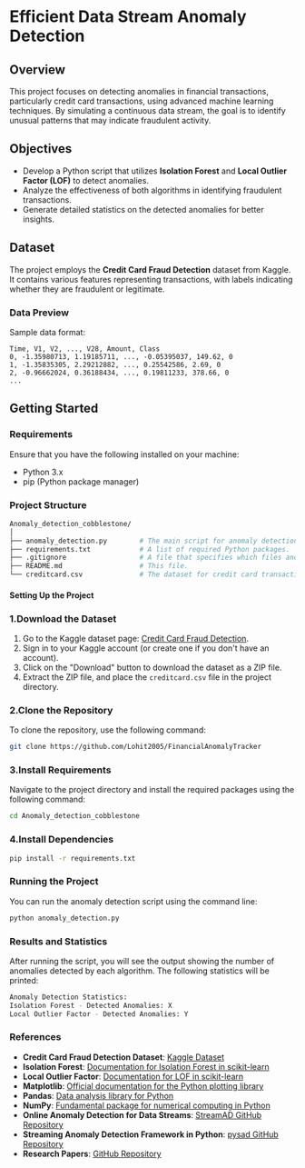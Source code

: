 # Efficient Data Stream Anomaly Detection

## Overview
This project focuses on detecting anomalies in financial transactions, particularly credit card transactions, using advanced machine learning techniques. By simulating a continuous data stream, the goal is to identify unusual patterns that may indicate fraudulent activity.

## Objectives
- Develop a Python script that utilizes **Isolation Forest** and **Local Outlier Factor (LOF)** to detect anomalies.
- Analyze the effectiveness of both algorithms in identifying fraudulent transactions.
- Generate detailed statistics on the detected anomalies for better insights.

## Dataset
The project employs the **Credit Card Fraud Detection** dataset from Kaggle. It contains various features representing transactions, with labels indicating whether they are fraudulent or legitimate.

### Data Preview
Sample data format:
```plaintext
Time, V1, V2, ..., V28, Amount, Class
0, -1.35980713, 1.19185711, ..., -0.05395037, 149.62, 0
1, -1.35835305, 2.29212882, ..., 0.25542586, 2.69, 0
2, -0.96662024, 0.36188434, ..., 0.19811233, 378.66, 0
...
```

## Getting Started

### Requirements
Ensure that you have the following installed on your machine:

- Python 3.x
- pip (Python package manager)

### Project Structure
```bash
Anomaly_detection_cobblestone/
│
├── anomaly_detection.py        # The main script for anomaly detection.
├── requirements.txt            # A list of required Python packages.
├── .gitignore                  # A file that specifies which files and directories to ignore in the repository.
├── README.md                   # This file.
└── creditcard.csv              # The dataset for credit card transactions.
```
#### Setting Up the Project

### 1.Download the Dataset

1. Go to the Kaggle dataset page: [Credit Card Fraud Detection](https://www.kaggle.com/datasets/mlg-ulb/creditcardfraud).
2. Sign in to your Kaggle account (or create one if you don't have an account).
3. Click on the "Download" button to download the dataset as a ZIP file.
4. Extract the ZIP file, and place the `creditcard.csv` file in the project directory.

### 2.Clone the Repository
To clone the repository, use the following command:
```bash
git clone https://github.com/Lohit2005/FinancialAnomalyTracker
```

### 3.Install Requirements
Navigate to the project directory and install the required packages using the following command:
```bash
cd Anomaly_detection_cobblestone
```
### 4.Install Dependencies
```bash
pip install -r requirements.txt
```

### Running the Project
You can run the anomaly detection script using the command line:
```bash
python anomaly_detection.py
```

### Results and Statistics
After running the script, you will see the output showing the number of anomalies detected by each algorithm. The following statistics will be printed:
```bash
Anomaly Detection Statistics:
Isolation Forest - Detected Anomalies: X
Local Outlier Factor - Detected Anomalies: Y
```

### References

- **Credit Card Fraud Detection Dataset**: [Kaggle Dataset](https://www.kaggle.com/datasets/mlg-ulb/creditcardfraud)
- **Isolation Forest**: [Documentation for Isolation Forest in scikit-learn](https://scikit-learn.org/stable/modules/generated/sklearn.ensemble.IsolationForest.html)
- **Local Outlier Factor**: [Documentation for LOF in scikit-learn](https://scikit-learn.org/stable/modules/generated/sklearn.neighbors.LocalOutlierFactor.html)
- **Matplotlib**: [Official documentation for the Python plotting library](https://matplotlib.org/stable/index.html)
- **Pandas**: [Data analysis library for Python](https://pandas.pydata.org/docs/index.html)
- **NumPy**: [Fundamental package for numerical computing in Python](https://numpy.org/doc/)
- **Online Anomaly Detection for Data Streams**: [StreamAD GitHub Repository](https://github.com/Fengrui-Liu/StreamAD)
- **Streaming Anomaly Detection Framework in Python**: [pysad GitHub Repository](https://github.com/selimfirat/pysad)
- **Research Papers**: [GitHub Repository](https://github.com/hoya012/awesome-anomaly-detection)
